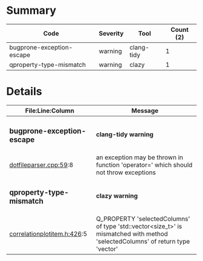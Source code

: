 # Summary
| Code | Severity | Tool | Count (2) |
|---|---|---|---|
| bugprone-exception-escape | warning | clang-tidy | 1 |
| qproperty-type-mismatch | warning | clazy | 1 |
# Details
| File:Line:Column | Message |
|---|---|
| <h3>bugprone-exception-escape</h3> | <h4>clang-tidy warning</h4> |
| [dotfileparser.cpp:59](https://github.com/graphia-app/graphia/blame/delabs-filedialog/source/shared/loading/dotfileparser.cpp#L59 "source/shared/loading/dotfileparser.cpp:59"):8 | an exception may be thrown in function 'operator=' which should not throw exceptions |
| <h3>qproperty-type-mismatch</h3> | <h4>clazy warning</h4> |
| [correlationplotitem.h:426](https://github.com/graphia-app/graphia/blame/delabs-filedialog/source/plugins/correlation/correlationplotitem.h#L426 "source/plugins/correlation/correlationplotitem.h:426"):5 | Q_PROPERTY 'selectedColumns' of type 'std::vector<size_t>' is mismatched with method 'selectedColumns' of return type 'vector<unsignedlong>' |
